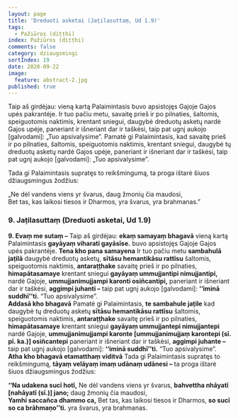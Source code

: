 ```yaml
---
layout: page
title: 'Dreduoti asketai (Jaṭilasuttaṃ, Ud 1.9)'
tags:
  - Pažiūros (diṭṭhi)
index: Pažiūros (diṭṭhi)
comments: false
category: dziaugsmingi
sortIndex: 19
date: 2020-09-22
image:
  feature: abstract-2.jpg
published: true
---
```

Taip aš girdėjau: vieną kartą Palaimintasis buvo apsistojęs Gajoje Gajos upės pakrantėje. Ir tuo pačiu metu, savaitę prieš ir po pilnaties, šaltomis, speiguotomis naktimis, krentant sniegui, daugybė dreduotų asketų nardė Gajos upėje, paneriant ir išneriant dar ir taškėsi, taip pat ugnį aukojo [galvodami]: „Tuo apsivalysime”.
Pamatė gi Palaimintasis, kad savaitę prieš ir po pilnaties, šaltomis, speiguotomis naktimis, krentant sniegui, daugybė tų dreduotų asketų nardė Gajos upėje, paneriant ir išneriant dar ir taškėsi, taip pat ugnį aukojo [galvodami]: „Tuo apsivalysime”.

Tada gi Palaimintasis supratęs to reikšmingumą, ta proga ištarė šiuos džiaugsmingus žodžius:

„Ne dėl vandens viens yr švarus, daug žmonių čia maudosi,\
Bet tas, kas laikosi tiesos ir Dharmos, yra švarus, yra brahmanas.”


### 9. Jaṭilasuttaṃ (Dreduoti asketai, Ud 1.9)

**9. Evaṃ me sutaṃ –** Taip aš girdėjau: **ekaṃ samayaṃ bhagavā** vieną kartą Palaimintasis **gayāyaṃ viharati gayāsīse.** buvo apsistojęs Gajoje Gajos upės pakrantėje. **Tena kho pana samayena** Ir tuo pačiu metu **sambahulā jaṭilā** daugybė dreduotų asketų, **sītāsu hemantikāsu rattīsu** šaltomis, speiguotomis naktimis, **antaraṭṭhake** savaitę prieš ir po pilnaties, **himapātasamaye** krentant sniegui **gayāyaṃ ummujjantipi nimujjantipi,** nardė Gajoje, **ummujjanimujjampi karonti osiñcantipi,** paneriant ir išneriant dar ir taškėsi, **aggimpi juhanti –** taip pat ugnį aukojo [galvodami]: **‘‘iminā suddhī’’ti.** “Tuo apsivalysime”.  
**Addasā kho bhagavā** Pamatė gi Palaimintasis, **te sambahule jaṭile** kad daugybė tų dreduotų asketų **sītāsu hemantikāsu rattīsu** šaltomis, speiguotomis naktimis, **antaraṭṭhake** savaitę prieš ir po pilnaties, **himapātasamaye** krentant sniegui **gayāyaṃ ummujjantepi nimujjantepi** nardė Gajoje, **ummujjanimujjampi karonte [ummujjanimujjaṃ karontepi (sī. pī. ka.)] osiñcantepi** paneriant ir išneriant dar ir taškėsi, **aggimpi juhante –** taip pat ugnį aukojo [galvodami]: **‘‘iminā suddhī’’ti.** “Tuo apsivalysime”.
**Atha kho bhagavā etamatthaṃ viditvā** Tada gi Palaimintasis supratęs to reikšmingumą, **tāyaṃ velāyaṃ imaṃ udānaṃ udānesi –** ta proga ištarė šiuos džiaugsmingus žodžius:

**‘‘Na udakena sucī hotī,** Ne dėl vandens viens yr švarus, **bahvettha nhāyatī [nahāyatī (sī.)] jano;** daug žmonių čia maudosi,  
**Yamhi saccañca dhammo ca,** Bet tas, kas laikosi tiesos ir Dharmos, **so sucī so ca brāhmaṇo’’ti.** yra švarus, yra brahmanas.

